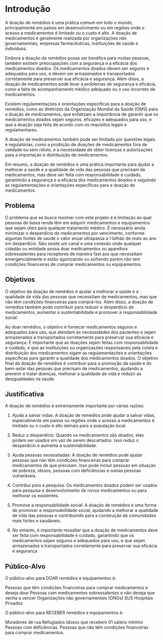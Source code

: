 # Introdução

A doação de remédios é uma prática comum em todo o mundo, principalmente em países em desenvolvimento ou em regiões onde o acesso a medicamentos é limitado ou o custo é alto. A doação de medicamentos é geralmente realizada por organizações não governamentais, empresas farmacêuticas, instituições de saúde e indivíduos. 

Embora a doação de remédios possa ser benéfica para muitas pessoas, também existem preocupações com a segurança e a eficácia dos medicamentos doados. Os medicamentos doados devem ser seguros e adequados para uso, e devem ser armazenados e transportados corretamente para preservar sua eficácia e segurança. Além disso, a doação de medicamentos pode levar a problemas de segurança e eficácia, como a falta de acompanhamento médico adequado ou o uso incorreto de medicamentos. 
  
Existem regulamentações e orientações específicas para a doação de remédios, como as diretrizes da Organização Mundial da Saúde (OMS) para a doação de medicamentos, que enfatizam a importância de garantir que os medicamentos doados sejam seguros, eficazes e adequados para uso, e que a doação seja feita de acordo com os requisitos legais e regulamentares. 
  
A doação de medicamentos também pode ser limitada por questões legais e regulatórias, como a proibição de doações de medicamentos fora de validade ou sem rótulo, e a necessidade de obter licenças e autorizações para a importação e distribuição de medicamentos. 
 
Em resumo, a doação de remédios é uma prática importante para ajudar a melhorar a saúde e a qualidade de vida das pessoas que precisam de medicamentos, mas deve ser feita com responsabilidade e cuidado, garantindo a segurança e a eficácia dos medicamentos doados e seguindo as regulamentações e orientações específicas para a doação de medicamentos.


## Problema

O problema que se busca resolver com este projeto é a limitação ao qual pessoas de baixa renda têm em adquirir medicamentos e equipamentos que sejam úteis para qualquer tratamento médico. 
É necessário ainda minimizar o desperdício de medicamentos por vencimento, conforme algumas fontes de saúde o valor anual ultrapassa a 1 bilhão de reais ao ano em desperdício.
Não existe um canal e uma conexão onde qualquer cidadão ou entidade possa doar medicamentos ou aparelhos sobressalentes para receptores de maneira  fast aos que necessitam emergencialmente e estão agonizando ou sofrendo porém não tem condições financeiras de comprar medicamentos ou equipamentos.

## Objetivos

O objetivo da doação de remédios é ajudar a melhorar a saúde e a qualidade de vida das pessoas que necessitam de medicamentos, mas que não têm condições financeiras para comprá-los. Além disso, a doação de remédios também pode contribuir para reduzir o desperdício de medicamentos, aumentar a sustentabilidade e promover a responsabilidade social. 
 
Ao doar remédios, o objetivo é fornecer medicamentos seguros e adequados para uso, que atendam às necessidades dos pacientes e sejam armazenados e transportados corretamente para preservar sua eficácia e segurança. É importante que as doações sejam feitas com responsabilidade e cuidado, e que as instituições ou organizações responsáveis pela coleta e distribuição dos medicamentos sigam as regulamentações e orientações específicas para garantir a qualidade dos medicamentos doados. 
O objetivo final da doação de remédios é contribuir para a promoção da saúde e do bem-estar das pessoas que precisam de medicamentos, ajudando a prevenir e tratar doenças, melhorar a qualidade de vida e reduzir as desigualdades na saúde. 

## Justificativa

A doação de remédios é extremamente importante por várias razões: 
 
1.	Ajuda a salvar vidas: A doação de remédios pode ajudar a salvar vidas, especialmente em países ou regiões onde o acesso a medicamentos é limitado ou o custo é alto demais para a população local. 
 
2.	Reduz o desperdício: Quando os medicamentos são doados, eles podem ser usados em vez de serem descartados. Isso reduz o desperdício e aumenta a sustentabilidade. 
 
3.	Ajuda pessoas necessitadas: A doação de remédios pode ajudar pessoas que não têm condições financeiras para comprar medicamentos de que precisam. Isso pode incluir pessoas em situação de pobreza, idosos, pessoas com deficiências e outras pessoas vulneráveis. 
 
4.	Contribui para a pesquisa: Os medicamentos doados podem ser usados para pesquisa e desenvolvimento de novos medicamentos ou para melhorar os existentes. 
 
5.	Promove a responsabilidade social: A doação de remédios é uma forma de promover a responsabilidade social, ajudando a melhorar a qualidade de vida das pessoas e contribuindo para a construção de comunidades mais fortes e saudáveis.
  
6.	No entanto, é importante ressaltar que a doação de medicamentos deve ser feita com responsabilidade e cuidado, garantindo que os medicamentos sejam seguros e adequados para uso, e que sejam armazenados e transportados corretamente para preservar sua eficácia e segurança

## Público-Alvo

O público-alvo para DOAR remédios e equipamentos é:

Pessoas que têm condições financeiras para comprar medicamentos e deseja doar
Pessoas com medicamentos sobressalentes e não deseja que venha a vencer
Organizações não governamentais (ONGs) 
SUS
Hospitais Privados


O público-alvo para RECEBER remédios e equipamentos é:

Moradores de rua
Refugiados
Idosos que recebem 01 salário mínimo 
Pessoas com deficiências.
Pessoas que não têm condições financeiras para comprar medicamentos. 

